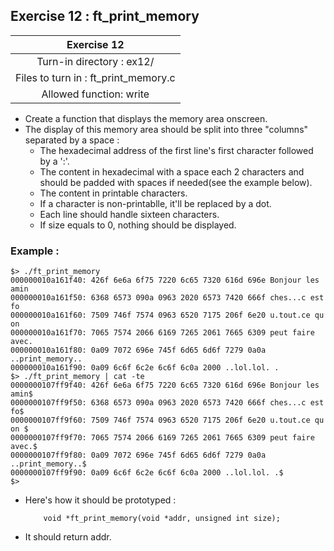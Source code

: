 ## Exercise 12 : ft_print_memory

|Exercise 12|
|:---:|
|Turn-in directory : ex12/|
|Files to turn in : ft_print_memory.c|
|Allowed function: write|

- Create a function that displays the memory area onscreen.
- The display of this memory area should be split into three "columns" separated by a space :
    - The hexadecimal address of the first line's first character followed by a ':'.
    - The content in hexadecimal with a space each 2 characters and should be padded with spaces if needed(see the example below).
    - The content in printable characters.
    - If a character is non-printablle, it'll be replaced by a dot.
    - Each line should handle sixteen characters.
    - If size equals to 0, nothing should be displayed.

### Example :
```
$> ./ft_print_memory
000000010a161f40: 426f 6e6a 6f75 7220 6c65 7320 616d 696e Bonjour les amin
000000010a161f50: 6368 6573 090a 0963 2020 6573 7420 666f ches...c est fo
000000010a161f60: 7509 746f 7574 0963 6520 7175 206f 6e20 u.tout.ce qu on
000000010a161f70: 7065 7574 2066 6169 7265 2061 7665 6309 peut faire avec.
000000010a161f80: 0a09 7072 696e 745f 6d65 6d6f 7279 0a0a ..print_memory..
000000010a161f90: 0a09 6c6f 6c2e 6c6f 6c0a 2000 ..lol.lol. .
$> ./ft_print_memory | cat -te
0000000107ff9f40: 426f 6e6a 6f75 7220 6c65 7320 616d 696e Bonjour les amin$
0000000107ff9f50: 6368 6573 090a 0963 2020 6573 7420 666f ches...c est fo$
0000000107ff9f60: 7509 746f 7574 0963 6520 7175 206f 6e20 u.tout.ce qu on $
0000000107ff9f70: 7065 7574 2066 6169 7265 2061 7665 6309 peut faire avec.$
0000000107ff9f80: 0a09 7072 696e 745f 6d65 6d6f 7279 0a0a ..print_memory..$
0000000107ff9f90: 0a09 6c6f 6c2e 6c6f 6c0a 2000 ..lol.lol. .$
$>
```

- Here's how it should be prototyped :
    ```
        void *ft_print_memory(void *addr, unsigned int size);
    ```
- It should return addr.
